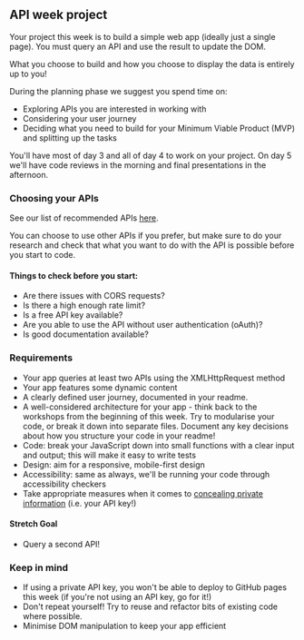## API week project

Your project this week is to build a simple web app (ideally just a single page). You must query an API and use the result to update the DOM.

What you choose to build and how you choose to display the data is entirely up to you!

During the planning phase we suggest you spend time on:

* Exploring APIs you are interested in working with
* Considering your user journey
* Deciding what you need to build for your Minimum Viable Product (MVP) and splitting up the tasks

You'll have most of day 3 and all of day 4 to work on your project. On day 5 we'll have code reviews in the morning and final presentations in the afternoon.


### Choosing your APIs

See our list of recommended APIs [here](./recommended-apis.md).

You can choose to use other APIs if you prefer, but make sure to do your research and check that what you want to do with the API is possible before you start to code.

#### Things to check before you start:
* Are there issues with CORS requests?
* Is there a high enough rate limit?
* Is a free API key available?
* Are you able to use the API without user authentication (oAuth)?
* Is good documentation available?


### Requirements

* Your app queries at least two APIs using the XMLHttpRequest method
* Your app features some dynamic content
* A clearly defined user journey, documented in your readme.
* A well-considered architecture for your app - think back to the workshops from the beginning of this week. Try to modularise your code, or break it down into separate files. Document any key decisions about how you structure your code in your readme!
* Code: break your JavaScript down into small functions with a clear input and output; this will make it easy to write tests
* Design: aim for a responsive, mobile-first design
* Accessibility: same as always, we'll be running your code through accessibility checkers
* Take appropriate measures when it comes to [concealing private information](https://gist.github.com/derzorngottes/3b57edc1f996dddcab25) (i.e. your API key!)

#### Stretch Goal

* Query a second API!

### Keep in mind

* If using a private API key, you won't be able to deploy to GitHub pages this week (if you're not using an API key, go for it!)
* Don't repeat yourself! Try to reuse and refactor bits of existing code where possible.
* Minimise DOM manipulation to keep your app efficient
